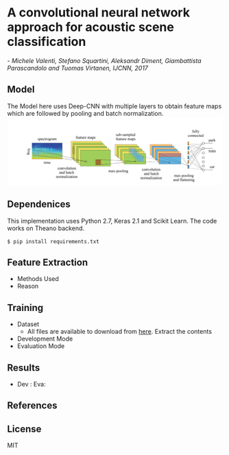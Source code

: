 # A convolutional neural network approach for acoustic scene classification

*- Michele Valenti, Stefano Squartini, Aleksandr Diment, Giambattista Parascandolo and Tuomas Virtanen, IJCNN, 2017*
## Model
The Model here uses Deep-CNN with multiple layers to obtain feature maps which are followed by pooling and batch normalization.
<img src="./cnn.PNG" width="800" >

## Dependenices
This implementation uses Python 2.7, Keras 2.1 and Scikit Learn. The code works on Theano backend.

```
$ pip install requirements.txt
```
## Feature Extraction
- Methods Used
- Reason

## Training
- Dataset
    - All files are available to download from [here](http://www.cs.tut.fi/sgn/arg/dcase2016/task-acoustic-scene-classification). Extract the contents 
- Development Mode
- Evaluation Mode

## Results
- Dev :                                                         Eva: 

## References

## License
MIT
  






